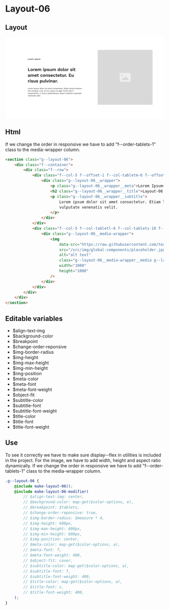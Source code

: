 # Layout-06

## Layout

![alt text][layout-06]

[layout-06]: /src/img/global-components/layout/layout-06.png

## Html

If we change the order in responsive we have to add "f--order-tablets-1" class to the media-wrapper column.

```html
<section class="g--layout-06">
    <div class="f--container">
        <div class="f--row">
            <div class="f--col-5 f--offset-1 f--col-tabletm-6 f--offset-tabletm-0 f--col-tablets-10 f--offset-tablets-1 f--col-mobile-12 f--offset-mobile-0 display--flex f--order-tablets-1">
                <div class="g--layout-06__wrapper">
                    <p class="g--layout-06__wrapper__meta">Lorem Ipsum</p>
                    <h2 class="g--layout-06__wrapper__title">Layout-06 Lorem ipsum dolor sit amet consectetur.</h2>
                    <p class="g--layout-06__wrapper__subtitle">
                        Lorem ipsum dolor sit amet consectetur. Etiam lectus pretium nisl volutpat urna. Id orci neque sit eget morbi sed in suspendisse. In lectus pellentesque neque molestie
                        vulputate venenatis velit.
                    </p>
                </div>
            </div>
            <div class="f--col-5 f--col-tabletl-6 f--col-tablets-10 f--offset-tablets-1 f--col-mobile-12 f--offset-mobile-0 display--flex">
                <div class="g--layout-06__media-wrapper">
                    <img
                        data-src="https://raw.githubusercontent.com/team-thunderfoot/ui/main/src/img/global-components/img-placeholder.jpg"
                        src="/src/img/global-components/placeholder.jpg"
                        alt="alt text"
                        class="g--layout-06__media-wrapper__media g--lazy-01"
                        width="1000"
                        height="1000"
                    />
                </div>
            </div>
        </div>
    </div>
</section>
```

## Editable variables

- $align-text-img
- $background-color
- $breakpoint
- $change-order-reponsive
- $img-border-radius
- $img-height
- $img-max-height
- $img-min-height
- $img-position
- $meta-color
- $meta-font
- $meta-font-weight
- $object-fit
- $subtitle-color
- $subtitle-font
- $subtitle-font-weight
- $title-color
- $title-font
- $title-font-weight

## Use

To see it correctly we have to make sure display--flex in utilities is included in the project.
For the image, we have to add width, height and aspect ratio dynamically.
If we change the order in responsive we have to add "f--order-tablets-1" class to the media-wrapper column.

```scss
.g--layout-06 {
    @include make-layout-06();
    @include make-layout-06-modifier(
        // $align-text-img: center,
        // $background-color: map-get($color-options, e),
        // $breakpoint: $tablets,
        // $change-order-reponsive: true,
        // $img-border-radius: $measure * 4,
        // $img-height: 600px,
        // $img-max-height: 600px,
        // $img-min-height: 600px,
        // $img-position: center,
        // $meta-color: map-get($color-options, a),
        // $meta-font: f,
        // $meta-font-weight: 400,
        // $object-fit: cover,
        // $subtitle-color: map-get($color-options, a),
        // $subtitle-font: f,
        // $subtitle-font-weight: 400,
        // $title-color: map-get($color-options, a),
        // $title-font: c,
        // $title-font-weight: 400,
    );
}
```
